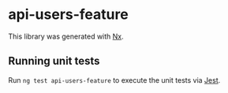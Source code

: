 # api-users-feature

This library was generated with [Nx](https://nx.dev).

## Running unit tests

Run `ng test api-users-feature` to execute the unit tests via [Jest](https://jestjs.io).
